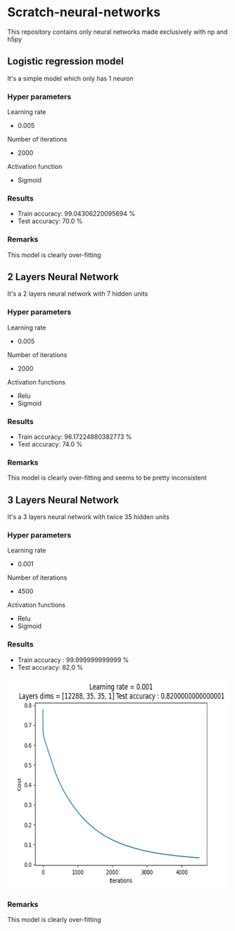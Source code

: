 # Scratch-neural-networks

This repository contains only neural networks made exclusively with np and h5py

## Logistic regression model 

It's a simple model which only has 1 neuron

### Hyper parameters

Learning rate 
- 0.005

Number of iterations 
- 2000

Activation function
- Sigmoid

### Results

- Train accuracy: 99.04306220095694 %
- Test accuracy: 70.0 %

### Remarks
This model is clearly over-fitting


## 2 Layers Neural Network

It's a 2 layers neural network with 7 hidden units

### Hyper parameters

Learning rate 
- 0.005

Number of iterations 
- 2000

Activation functions
- Relu
- Sigmoid

### Results

- Train accuracy: 96.17224880382773 %
- Test accuracy: 74.0 %


### Remarks
This model is clearly over-fitting and seems to be pretty inconsistent

## 3 Layers Neural Network

It's a 3 layers neural network with twice 35 hidden units

### Hyper parameters

Learning rate 
- 0.001

Number of iterations 
- 4500

Activation functions
- Relu
- Sigmoid

### Results

- Train accuracy : 99.999999999999 %
- Test accuracy: 82.0 %

<img src="graphs/3_layers_neural_network.png" alt="3 layers neural network graph" width="640" height="480">


### Remarks
This model is clearly over-fitting
